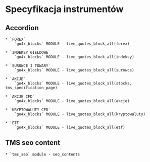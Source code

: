 # Specyfikacja instrumentów

## Accordion
    * `FOREX`
        `go4x_blocks` MODULE - live_quotes_block_all(forex)

    * `INDEKSY GIEŁDOWE`
        `go4x_blocks` MODULE - live_quotes_block_all(indeksy)

    * `SUROWCE I TOWARY`
        `go4x_blocks` MODULE - live_quotes_block_all(surowce)

    * `AKCJE`
        `go4x_blocks` MODULE - live_quotes_block_all(stocks, tms_specification_page)

    * `AKCJE CFD`
        `go4x_blocks` MODULE - live_quotes_block_all(akcje)

    * `KRYPTOWALUTY CFD`
        `go4x_blocks` MODULE - live_quotes_block_all(kryptowaluty)

    * `ETF`
        `go4x_blocks` MODULE - live_quotes_block_all(etf)

## TMS seo content
    * `tms_seo` module - seo_contents